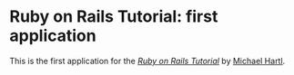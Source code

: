 # Ruby on Rails Tutorial: first application

This is the first application for the [*Ruby on Rails Tutorial*](http://railstutorial.org) by [Michael Hartl](htp://michaelhartl.com/).